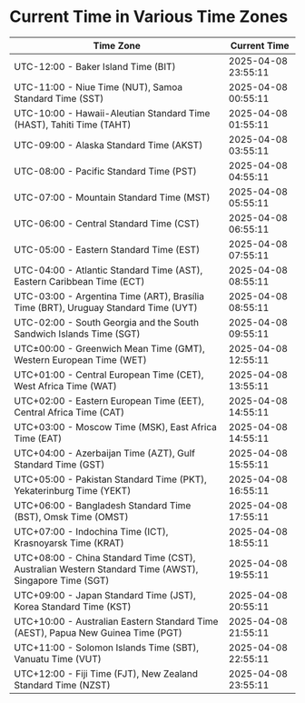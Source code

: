 # Current Time in Various Time Zones

| Time Zone | Current Time |
|-----------|--------------|
| UTC-12:00 - Baker Island Time (BIT) | 2025-04-08 23:55:11 |
| UTC-11:00 - Niue Time (NUT), Samoa Standard Time (SST) | 2025-04-08 00:55:11 |
| UTC-10:00 - Hawaii-Aleutian Standard Time (HAST), Tahiti Time (TAHT) | 2025-04-08 01:55:11 |
| UTC-09:00 - Alaska Standard Time (AKST) | 2025-04-08 03:55:11 |
| UTC-08:00 - Pacific Standard Time (PST) | 2025-04-08 04:55:11 |
| UTC-07:00 - Mountain Standard Time (MST) | 2025-04-08 05:55:11 |
| UTC-06:00 - Central Standard Time (CST) | 2025-04-08 06:55:11 |
| UTC-05:00 - Eastern Standard Time (EST) | 2025-04-08 07:55:11 |
| UTC-04:00 - Atlantic Standard Time (AST), Eastern Caribbean Time (ECT) | 2025-04-08 08:55:11 |
| UTC-03:00 - Argentina Time (ART), Brasília Time (BRT), Uruguay Standard Time (UYT) | 2025-04-08 08:55:11 |
| UTC-02:00 - South Georgia and the South Sandwich Islands Time (SGT) | 2025-04-08 09:55:11 |
| UTC±00:00 - Greenwich Mean Time (GMT), Western European Time (WET) | 2025-04-08 12:55:11 |
| UTC+01:00 - Central European Time (CET), West Africa Time (WAT) | 2025-04-08 13:55:11 |
| UTC+02:00 - Eastern European Time (EET), Central Africa Time (CAT) | 2025-04-08 14:55:11 |
| UTC+03:00 - Moscow Time (MSK), East Africa Time (EAT) | 2025-04-08 14:55:11 |
| UTC+04:00 - Azerbaijan Time (AZT), Gulf Standard Time (GST) | 2025-04-08 15:55:11 |
| UTC+05:00 - Pakistan Standard Time (PKT), Yekaterinburg Time (YEKT) | 2025-04-08 16:55:11 |
| UTC+06:00 - Bangladesh Standard Time (BST), Omsk Time (OMST) | 2025-04-08 17:55:11 |
| UTC+07:00 - Indochina Time (ICT), Krasnoyarsk Time (KRAT) | 2025-04-08 18:55:11 |
| UTC+08:00 - China Standard Time (CST), Australian Western Standard Time (AWST), Singapore Time (SGT) | 2025-04-08 19:55:11 |
| UTC+09:00 - Japan Standard Time (JST), Korea Standard Time (KST) | 2025-04-08 20:55:11 |
| UTC+10:00 - Australian Eastern Standard Time (AEST), Papua New Guinea Time (PGT) | 2025-04-08 21:55:11 |
| UTC+11:00 - Solomon Islands Time (SBT), Vanuatu Time (VUT) | 2025-04-08 22:55:11 |
| UTC+12:00 - Fiji Time (FJT), New Zealand Standard Time (NZST) | 2025-04-08 23:55:11 |
